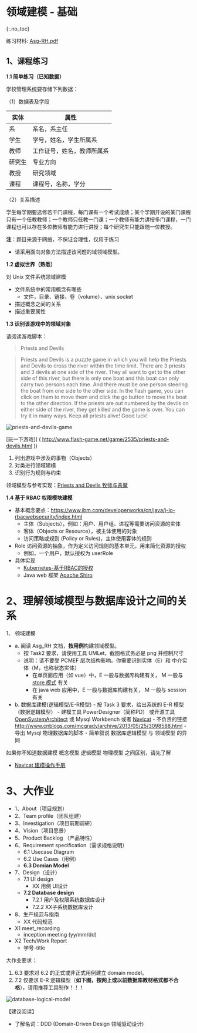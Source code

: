 # 领域建模 - 基础
{:.no_toc}

练习材料: [Asg-RH.pdf](material/Asg_RH.pdf)

## 1、课程练习

**1.1 简单练习（已知数据）**

学校管理系统要存储下列数据：

（1）数据表及字段

| 实体 | 属性 |
| - | - |
|系|系名，系主任|
|学生|学号，姓名，学生所属系|
|教师|工作证号，姓名，教师所属系|
|研究生|专业方向|
|教授|研究领域|
|课程|课程号，名称，学分|

（2）关系描述

学生每学期要选修若干门课程，每门课有一个考试成绩；某个学期开设的某门课程只有一个任教教师；一个教师只任教一门课；一个教师有能力讲授多门课程，一门课程也可以存在多位教师有能力进行讲授；每个研究生只能跟随一位教授。 

**注**：题目来源于网络，不保证合理性，仅用于练习

* 请采用面向对象方法描述该问题的域领域模型。

**1.2 虚拟世界（熟悉）**

对  Unix 文件系统领域建模

* 文件系统中的常用概念有哪些
    - 文件，目录、链接、卷（volume）、unix socket
* 描述概念之间的关系
* 描述重要属性


**1.3 识别该游戏中的领域对象**

请阅读游戏脚本：

> Priests and Devils

> Priests and Devils is a puzzle game in which you will help the Priests and Devils to cross the river within the time limit. There are 3 priests and 3 devils at one side of the river. They all want to get to the other side of this river, but there is only one boat and this boat can only carry two persons each time. And there must be one person steering the boat from one side to the other side. In the flash game, you can click on them to move them and click the go button to move the boat to the other direction. If the priests are out numbered by the devils on either side of the river, they get killed and the game is over. You can try it in many ways. Keep all priests alive! Good luck!

![priests-and-devils-game](images/priests-and-devils-game.png)

[玩一下游戏]( ( http://www.flash-game.net/game/2535/priests-and-devils.html ))

1. 列出游戏中涉及的事物（Objects）
2. 对类进行领域建模
3. 识别行为规则与约束

领域模型与参考实现：[Priests and Devils 牧师与恶魔](https://blog.csdn.net/c486c/article/details/79795708)

**1.4 基于 RBAC 权限模块建模**

* 基本概念要点：https://www.ibm.com/developerworks/cn/java/j-lo-rbacwebsecurity/index.html
    *  主体（Subjects），例如：用户、用户组、进程等需要访问资源的实体
    *  客体（Objects or Resource），被主体使用的对象
    *  访问策略或规则 (Policy or Rules)，主体使用客体的规则
* Role 访问资源的抽象，作为定义访问规则的基本单元，用来简化资源的授权
    *  例如，一个用户，默认授权为 userRole
* 具体实现
    * [Kubernetes-基于RBAC的授权](https://www.kubernetes.org.cn/4062.html)
    * Java web 框架 [Apache Shiro](https://shiro.apache.org/)


# 2、理解领域模型与数据库设计之间的关系

1、 领域建模

* a. 阅读 Asg_RH 文档，**按用例**构建领域模型。 
    - 按 Task2 要求，请使用工具 UMLet，截图格式务必是 png 并控制尺寸
    - 说明：请不要受 PCMEF 层次结构影响。你需要识别实体（E）和 中介实体（M，也称状态实体）
        - 在单页面应用（如 vue）中，E 一般与数据库构建有关， M 一般与 [store 模式](https://cn.vuejs.org/v2/guide/state-management.html) 有关
        - 在 java web 应用中，E 一般与数据库构建有关， M 一般与 session 有关
* b. 数据库建模(逻辑模型/E-R模型)
        - 按 Task 3 要求，给出系统的 E-R 模型（数据逻辑模型）
            - 建模工具 PowerDesigner（简称PD） 或开源工具 [OpenSystemArchitect](http://www.codebydesign.com/) 或 Mysql Workbench 或者 [Navicat](http://www.formysql.com/)
                - 不负责的链接 http://www.cnblogs.com/mcgrady/archive/2013/05/25/3098588.html
        - 导出 Mysql 物理数据库的脚本
        - 简单叙说 数据库逻辑模型 与 领域模型 的异同

如果你不知道数据建模 概念模型 逻辑模型 物理模型 之间区别，请先了解  

* [Navicat 建模操作手册](http://www.formysql.com/uploads/pdf/Navicat_Data_Modeler_PDF_Win.pdf)


# 3、大作业

* 1、About（项目规划） 
* 2、Team profile（团队组建）
* 3、Investigation（项目前期调研）
* 4、Vision（项目愿景）
* 5、Product Backlog （产品特性）
* 6、Requirement specification（需求规格说明）
    - 6.1 Usecase Diagram
    - 6.2 Use Cases（用例）
    - **6.3 Domian Model**
* 7、Design（设计）
    - 7.1 UI design
        - XX 用例 UI设计
    - **7.2 Database design**
        - 7.2.1 用户及权限系统数据库设计
        - 7.2.2 XX子系统数据库设计 
* 8、生产规范与指南
    - XX 代码规范
* X1 meet_recording
    - inception meeting (yy/mm/dd)
* X2 Tech/Work Report
    - 学号-title

大作业要求：
1. 6.3 要求对 6.2 的正式或非正式用例建立 domain model。
2. 7.2 仅要求 E-R 逻辑模型（**如下图，按网上或以前数据库教材格式都不合格**），请用推荐工具制作！！！

![database-logical-model](images/database-logical-model.png)


【建议阅读】

* 了解名词：DDD (Domain-Driven Design 领域驱动设计) 
